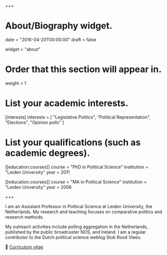+++
# About/Biography widget.

date = "2016-04-20T00:00:00"
draft = false

widget = "about"

# Order that this section will appear in.
weight = 1

# List your academic interests.
[interests]
  interests = [
    "Legislative Politics",
	"Political Representation",
    "Elections",
	"Opinion polls"
  ]

# List your qualifications (such as academic degrees).
[[education.courses]]
  course = "PhD in Political Science"
  institution = "Leiden University"
  year = 2011

[[education.courses]]
  course = "MA in Political Science"
  institution = "Leiden University"
  year = 2006


+++

I am an Assistant Professor in Political Science at Leiden University, the Netherlands. My research and teaching focuses on comparative politics and research methods. 

My outreach activities include polling aggregation in the Netherlands, published by the public broadcaster NOS, and Ireland. I am a regular contributor to the Dutch political science weblog Stuk Rood Vlees.

:page_facing_up: [Curriculum vitae](pdf/CV.pdf)